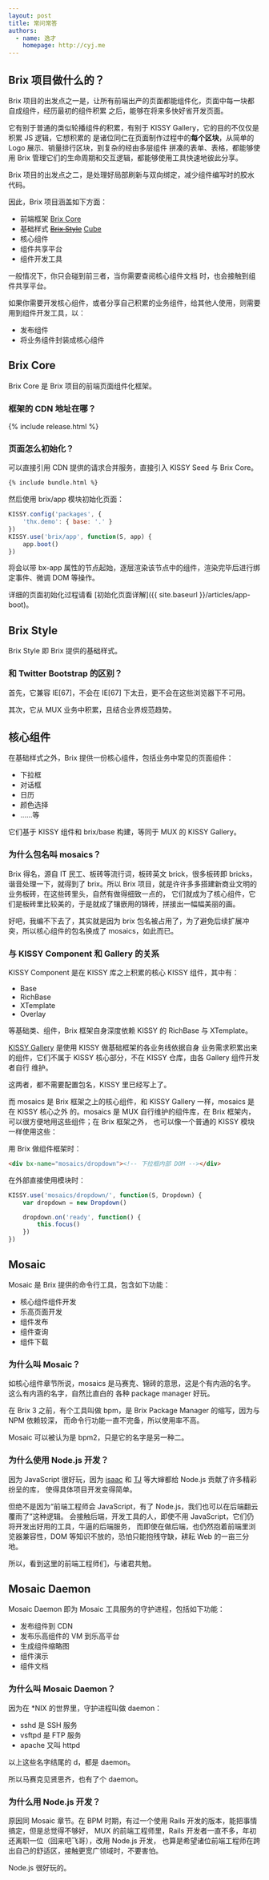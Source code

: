```yaml
---
layout: post
title: 常问常答
authors:
  - name: 逸才
    homepage: http://cyj.me
---
```


## Brix 项目做什么的？

Brix 项目的出发点之一是，让所有前端出产的页面都能组件化，页面中每一块都自成组件，经历最初的组件积累
之后，能够在将来多快好省开发页面。

它有别于普通的类似轮播组件的积累，有别于 KISSY Gallery，它的目的不仅仅是积累 JS 逻辑，它想积累的
是诸位同仁在页面制作过程中的**每个区块**，从简单的 Logo 展示、销量排行区块，到复杂的经由多层组件
拼凑的表单、表格，都能够使用 Brix 管理它们的生命周期和交互逻辑，都能够使用工具快速地彼此分享。

Brix 项目的出发点之二，是处理好局部刷新与双向绑定，减少组件编写时的胶水代码。

因此，Brix 项目涵盖如下方面：

- 前端框架 [Brix Core](https://github.com/thx/brix-core)
- 基础样式 <del>[Brix Style](https://github.com/thx/brix-style)</del> [Cube](/cube)
- 核心组件
- 组件共享平台
- 组件开发工具

一般情况下，你只会碰到前三者，当你需要查阅核心组件文档 时，也会接触到组件共享平台。

如果你需要开发核心组件，或者分享自己积累的业务组件，给其他人使用，则需要用到组件开发工具，以：

- 发布组件
- 将业务组件封装成核心组件

## Brix Core

Brix Core 是 Brix 项目的前端页面组件化框架。

### 框架的 CDN 地址在哪？

{% include release.html %}

### 页面怎么初始化？

可以直接引用 CDN 提供的请求合并服务，直接引入 KISSY Seed 与 Brix Core。

```html
{% include bundle.html %}
```

然后使用 brix/app 模块初始化页面：

```js
KISSY.config('packages', {
    'thx.demo': { base: '.' }
})
KISSY.use('brix/app', function(S, app) {
    app.boot()
})
```

将会以带 bx-app 属性的节点起始，逐层渲染该节点中的组件，渲染完毕后进行绑定事件、微调 DOM 等操作。

详细的页面初始化过程请看 [初始化页面详解]({{ site.baseurl }}/articles/app-boot)。

## Brix Style

Brix Style 即 Brix 提供的基础样式。

### 和 Twitter Bootstrap 的区别？

首先，它兼容 IE[67]，不会在 IE[67] 下太丑，更不会在这些浏览器下不可用。

其次，它从 MUX 业务中积累，且结合业界规范趋势。

## 核心组件

在基础样式之外，Brix 提供一份核心组件，包括业务中常见的页面组件：

- 下拉框
- 对话框
- 日历
- 颜色选择
- ……等

它们基于 KISSY 组件和 brix/base 构建，等同于 MUX 的 KISSY Gallery。

### 为什么包名叫 mosaics？

Brix 得名，源自 IT 民工、板砖等流行词，板砖英文 brick，很多板砖即 bricks，谐音处理一下，就得到了
brix。所以 Brix 项目，就是许许多多搭建新商业文明的业务板砖，在这些砖里头，自然有做得细致一点的，
它们就成为了核心组件，它们是板砖里比较美的，于是就成了镶嵌用的锦砖，拼接出一幅幅美丽的画。

好吧，我编不下去了，其实就是因为 brix 包名被占用了，为了避免后续扩展冲突，所以核心组件的包名换成了
mosaics，如此而已。

### 与 KISSY Component 和 Gallery 的关系

KISSY Component 是在 KISSY 库之上积累的核心 KISSY 组件，其中有：

- Base
- RichBase
- XTemplate
- Overlay

等基础类、组件，Brix 框架自身深度依赖 KISSY 的 RichBase 与 XTemplate。

[KISSY Gallery](http://gallery.kissyui.com/) 是使用 KISSY 做基础框架的各业务线依据自身
业务需求积累出来的组件，它们不属于 KISSY 核心部分，不在 KISSY 仓库，由各 Gallery 组件开发者自行
维护。

这两者，都不需要配置包名，KISSY 里已经写上了。

而 mosaics 是 Brix 框架之上的核心组件，和 KISSY Gallery 一样，mosaics 是在 KISSY 核心之外
的。mosaics 是 MUX 自行维护的组件库，在 Brix 框架内，可以很方便地用这些组件；在 Brix 框架之外，
也可以像一个普通的 KISSY 模块一样使用这些：

用 Brix 做组件框架时：

```html
<div bx-name="mosaics/dropdown"><!-- 下拉框内部 DOM --></div>
```

在外部直接使用模块时：

```js
KISSY.use('mosaics/dropdown/', function(S, Dropdown) {
    var dropdown = new Dropdown()

    dropdown.on('ready', function() {
        this.focus()
    })
})
```

## Mosaic

Mosaic 是 Brix 提供的命令行工具，包含如下功能：

- 核心组件组件开发
- 乐高页面开发
- 组件发布
- 组件查询
- 组件下载

### 为什么叫 Mosaic？

如核心组件章节所说，mosaics 是马赛克、锦砖的意思，这是个有内涵的名字。这么有内涵的名字，自然比直白的
各种 package manager 好玩。

在 Brix 3 之前，有个工具叫做 bpm，是 Brix Package Manager 的缩写，因为与 NPM 依赖较深，
而命令行功能一直不完备，所以使用率不高。

Mosaic 可以被认为是 bpm2，只是它的名字是另一种二。

### 为什么使用 Node.js 开发？

因为 JavaScript 很好玩，因为 [isaac](https://github.com/isaacs/) 和
[TJ](https://github.com/visionmedia/) 等大婶都给 Node.js 贡献了许多精彩纷呈的库，
使得具体项目开发变得简单。

但绝不是因为“前端工程师会 JavaScript，有了 Node.js，我们也可以在后端翻云覆雨了”这种逻辑。
会接触后端，开发工具的人，即使不用 JavaScript，它们仍将开发出好用的工具，牛逼的后端服务，
而即使在做后端，也仍然抱着前端里浏览器兼容性，DOM 等知识不放的，恐怕只能抱残守缺，耕耘 Web
的一亩三分地。

所以，看到这里的前端工程师们，与诸君共勉。

## Mosaic Daemon

Mosaic Daemon 即为 Mosaic 工具服务的守护进程，包括如下功能：

- 发布组件到 CDN
- 发布乐高组件的 VM 到乐高平台
- 生成组件缩略图
- 组件演示
- 组件文档

### 为什么叫 Mosaic Daemon？

因为在 *NIX 的世界里，守护进程叫做 daemon：

- sshd 是 SSH 服务
- vsftpd 是 FTP 服务
- apache 又叫 httpd

以上这些名字结尾的 d，都是 daemon。

所以马赛克见贤思齐，也有了个 daemon。

### 为什么用 Node.js 开发？

原因同 Mosaic 章节。在 BPM 时期，有过一个使用 Rails 开发的版本，能把事情搞定，但是总觉得不够好，
MUX 的前端工程师里，Rails 开发者一直不多，年初还离职一位（回来吧飞哥），改用 Node.js 开发，
也算是希望诸位前端工程师在跨出自己的舒适区，接触更宽广领域时，不要害怕。

Node.js 很好玩的。





